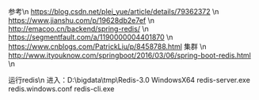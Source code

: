 参考\n
https://blog.csdn.net/plei_yue/article/details/79362372  \n
https://www.jianshu.com/p/19628db2e7ef  \n
http://emacoo.cn/backend/spring-redis/      \n
https://segmentfault.com/a/1190000004401870         \n
https://www.cnblogs.com/PatrickLiu/p/8458788.html   集群 \n
http://www.ityouknow.com/springboot/2016/03/06/spring-boot-redis.html   \n

运行redis\n
进入：D:\bigdata\tmp\Redis-3.0 WindowsX64
redis-server.exe redis.windows.conf
redis-cli.exe






